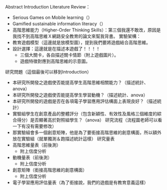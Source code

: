 

Abstract
Introduction
Literature Review：
- Serious Games on Mobile learning（）
- Gamified sustainable information literacy（）
- 高階思維能力（Higher-Order Thinking Skills）：第三個我還不敢改，原因是我找不到高階思維Ｘ網路安全教育的論文來幫我背書。
實驗架構：
- 教育遊戲模型（這邊就是放模型圖），提到我們要將遊戲結合高階思維。
- 設計選擇：這邊就是在描述本遊戲了！！！！
	- 三個大關卡，各自描述關卡情節（附上遊戲圖片）。
	- 遊戲特徵對應到高階思維的示意圖。

研究問題（這個最後可以移到Introduction）
- 本研究所開發之遊戲使否能提高學生高階思維相關能力？（描述統計、anova）
- 本研究所開發之遊戲使否能提高學生學習動機？（描述統計、anova）
- 本研究所開發的遊戲是否在各項電子學習應用評估構面上表現良好？（描述統計）
- 實驗組學生在創意產品的整體評分（包含新穎性、有效性及風格三個維度的綜合得分）是否顯著高於對照組學生？（anova）
研究流程（流程圖老師可以看一下有沒有需要修改）
- 那實驗組會多一個創意矩陣，他是為了要銜接高階思維的創意構面，所以額外放在實驗組（就單獨測＆跑描述統計這樣）
研究量表
- 高階思維量表（前後測）
	- 附上信度分析
- 動機量表（前後測）
	- 附上信度分析
- 創意矩陣（銜接高階思維的創意構面）
	- 附上信度分析
- 電子學習應用評估量表（為了銜接說，我們的遊戲是有教育意義這樣）






